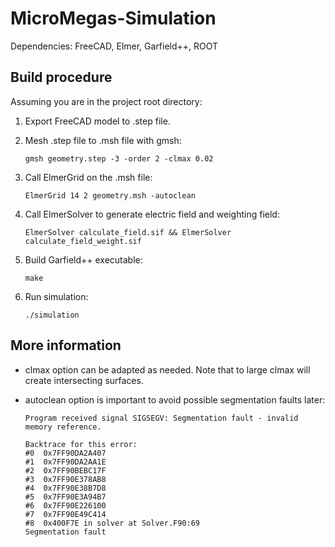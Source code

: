 # MicroMegas-Simulation
Dependencies: FreeCAD, Elmer, Garfield++, ROOT

## Build procedure
Assuming you are in the project root directory:

1. Export FreeCAD model to .step file.

2. Mesh .step file to .msh file with gmsh:

	`gmsh geometry.step -3 -order 2 -clmax 0.02`
3. Call ElmerGrid on the .msh file:

	`ElmerGrid 14 2 geometry.msh -autoclean`
4. Call ElmerSolver to generate electric field and weighting field:

	`ElmerSolver calculate_field.sif && ElmerSolver calculate_field_weight.sif`
5. Build Garfield++ executable: 

	`make`
6. Run simulation:

	`./simulation`

## More information

* clmax option can be adapted as needed. Note that to large clmax will create intersecting surfaces.

* autoclean option is important to avoid possible segmentation faults later:

	```
	Program received signal SIGSEGV: Segmentation fault - invalid memory reference.

	Backtrace for this error:
	#0  0x7FF90DA2A407
	#1  0x7FF90DA2AA1E
	#2  0x7FF90BEBC17F
	#3  0x7FF90E378AB8
	#4  0x7FF90E38B7D8
	#5  0x7FF90E3A94B7
	#6  0x7FF90E226100
	#7  0x7FF90E49C414
	#8  0x400F7E in solver at Solver.F90:69
	Segmentation fault
	```
